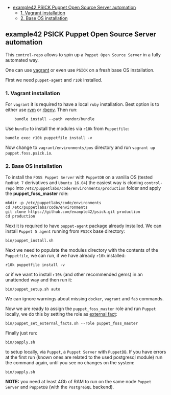 
- [example42 PSICK Puppet Open Source Server automation](#example42-psick-puppet-open-source-server-automation)
    - [1. Vagrant installation](#1-vagrant-installation)
    - [2. Base OS installation](#2-base-os-installation)

## example42 PSICK Puppet Open Source Server automation

This `control-repo` allows to spin up a `Puppet Open Source Server` in a fully automated way.

One can use [vagrant](https://www.vagrantup.com/) or even use `PSICK` on a fresh base OS installation.

First we need `puppet-agent` and `r10k` installed.

### 1. Vagrant installation

For ```vagrant``` it is required to have a local `ruby` installation. Best option is to either use [rvm](https://rvm.io/) or [rbenv](https://github.com/rbenv/rbenv). Then run:
```
    bundle install --path vendor/bundle
```

Use ```bundle``` to install the modules via ```r10k``` from ```Puppetfile```:

    bundle exec r10k puppetfile install -v

Now change to ```vagrant/environments/pos``` directory and run ```vagrant up puppet.foss.psick.io```.

### 2. Base OS installation

To install the `FOSS Puppet Server` with `PuppetDB` on a vanilla OS (tested ```RedHat 7``` derivatives and ```Ubuntu 16.04```) the easiest way is cloning `control-repo` into ```/etc/puppetlabs/code/environments/production``` folder and apply the **puppet_foss_master** role:

    mkdir -p /etc/puppetlabs/code/environments
    cd /etc/puppetlabs/code/environments
    git clone https://github.com/example42/psick.git production
    cd production

Next it is required to have `puppet-agent` package already installed. We can install `Puppet 5 agent` running from `PSICK` base directory:

    bin/puppet_install.sh

Next we need to populate the modules directory with the contents of the ```Puppetfile```, we can run, if we have already `r10k` installed:

    r10k puppetfile install -v

or if we want to install `r10k` (and other recommended gems) in an unattended way and then run it:

    bin/puppet_setup.sh auto

We can ignore warnings about missing ```docker```, ```vagrant``` and ```fab``` commands.

Now we are ready to assign the ```puppet_foss_master``` role and run `Puppet` locally, we do this by setting the role as [external fact](external_facts.md):

    bin/puppet_set_external_facts.sh --role puppet_foss_master

Finally just run:

    bin/papply.sh

to setup locally, via `Puppet`, a `Puppet Server` with `PuppetDB`. If you have errors at the first run (known ones are related to the used postgresql module) run the command again, until you see no changes on the system:

    bin/papply.sh

**NOTE:** you need at least 4Gb of RAM to run on the same node `Puppet Server` and `PuppetDB` (with the `PostgreSQL` backend).
